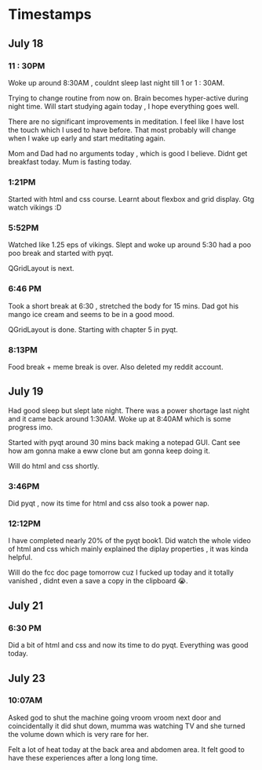# Timestamps

## July 18

### 11 : 30PM
Woke up around 8:30AM , couldnt sleep last night till 1 or 1 : 30AM.

Trying to change routine from now on.
Brain becomes hyper-active during night time.
Will start studying again today , I hope everything goes well.

There are no significant improvements in meditation.
I feel like I have lost the touch which I used to have before. That most probably will change when I wake up early and start meditating again.

Mom and Dad had no arguments today , which is good I believe. Didnt get breakfast today. Mum is fasting today.

### 1:21PM
Started with html and css course.
Learnt about flexbox and grid display.
Gtg watch vikings :D

### 5:52PM 
Watched like 1.25 eps of vikings.
Slept and woke up around 5:30 had a poo poo break and started with pyqt.

QGridLayout is next.

### 6:46 PM
Took a short break at 6:30 , stretched the body for 15 mins.
Dad got his mango ice cream and seems to be in a good mood.

QGridLayout is done. 
Starting with chapter 5 in pyqt.

### 8:13PM
Food break + meme break is over.
Also deleted my reddit account.


## July 19
Had good sleep but slept late night.
There was a power shortage last night and it came back around 1:30AM.
Woke up at 8:40AM which is some progress imo.

Started with pyqt around 30 mins back making a notepad GUI.
Cant see how am gonna make a eww clone but am gonna keep doing it.

Will do html and css shortly.

### 3:46PM
Did pyqt , now its time for html and css also took a power nap.

### 12:12PM
I have completed nearly 20% of the pyqt book1.
Did watch the whole video of html and css which mainly explained the diplay properties , it was kinda helpful.

Will do the fcc doc page tomorrow cuz I fucked up today and it totally vanished , didnt even a save a copy in the clipboard 😭.

## July 21

### 6:30 PM
Did a bit of html and css and now its time to do pyqt.
Everything was good today.

## July 23

### 10:07AM
Asked god to shut the machine going vroom vroom next door and coincidentally it did shut down, mumma was watching TV and she turned the volume down which is very rare for her.

Felt a lot of heat today at the back area and abdomen area. It felt good to have these experiences after a long long time.
